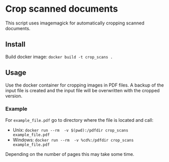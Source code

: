 # Crop scanned documents

This script uses imagemagick for automatically cropping scanned documents.

## Install

Build docker image: `docker build -t crop_scans .`

## Usage 

Use the docker container for cropping images in PDF files. A backup of the input file is created and the input file will be overwritten with the cropped version.

### Example 

For `example_file.pdf` go to directory where the file is located and call:

- Unix: `docker run --rm  -v $(pwd):/pdfdir crop_scans example_file.pdf`
- Windows: `docker run --rm  -v %cd%:/pdfdir crop_scans example_file.pdf`

Depending on the number of pages this may take some time.
